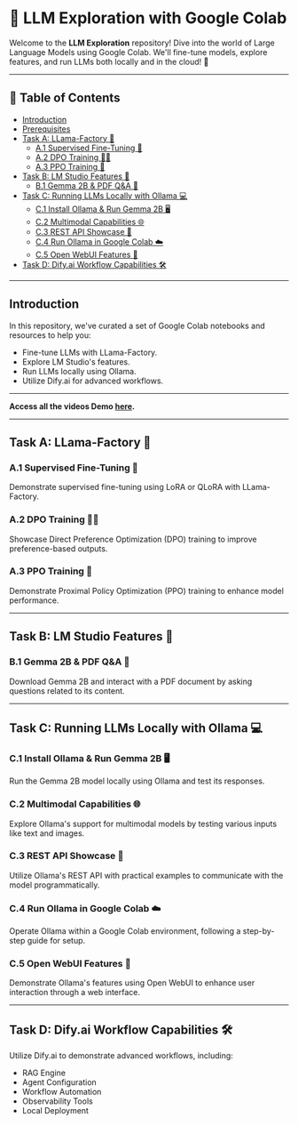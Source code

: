 # 🚀 LLM Exploration with Google Colab

Welcome to the **LLM Exploration** repository! Dive into the world of Large Language Models using Google Colab. We'll fine-tune models, explore features, and run LLMs both locally and in the cloud! 🎉

---

## 📑 Table of Contents

- [Introduction](#introduction)
- [Prerequisites](#prerequisites)
- [Task A: LLama-Factory 🦙](#task-a-llama-factory-)
  - [A.1 Supervised Fine-Tuning 🎯](#a1-supervised-fine-tuning-)
  - [A.2 DPO Training 🏋️‍♂️](#a2-dpo-training-️)
  - [A.3 PPO Training 🤖](#a3-ppo-training-)
- [Task B: LM Studio Features 🧪](#task-b-lm-studio-features-)
  - [B.1 Gemma 2B & PDF Q&A 📄](#b1-gemma-2b--pdf-qa-)
- [Task C: Running LLMs Locally with Ollama 💻](#task-c-running-llms-locally-with-ollama-)
  - [C.1 Install Ollama & Run Gemma 2B 🖥️](#c1-install-ollama--run-gemma-2b-️)
  - [C.2 Multimodal Capabilities 🌐](#c2-multimodal-capabilities-)
  - [C.3 REST API Showcase 📡](#c3-rest-api-showcase-)
  - [C.4 Run Ollama in Google Colab ☁️](#c4-run-ollama-in-google-colab-️)
  - [C.5 Open WebUI Features 🌟](#c5-open-webui-features-)
- [Task D: Dify.ai Workflow Capabilities 🛠️](#task-d-difyai-workflow-capabilities-️)



---

## Introduction

In this repository, we've curated a set of Google Colab notebooks and resources to help you:

- Fine-tune LLMs with LLama-Factory.
- Explore LM Studio's features.
- Run LLMs locally using Ollama.
- Utilize Dify.ai for advanced workflows.

---

**Access all the videos Demo [here](https://drive.google.com/drive/folders/1zMOjqVjJwiUI6F614NnQ7MVZidUssZlT?usp=sharing).**

---


## Task A: LLama-Factory 🦙

### A.1 Supervised Fine-Tuning 🎯

Demonstrate supervised fine-tuning using LoRA or QLoRA with LLama-Factory.

### A.2 DPO Training 🏋️‍♂️

Showcase Direct Preference Optimization (DPO) training to improve preference-based outputs.

### A.3 PPO Training 🤖

Demonstrate Proximal Policy Optimization (PPO) training to enhance model performance.

---

## Task B: LM Studio Features 🧪

### B.1 Gemma 2B & PDF Q&A 📄

Download Gemma 2B and interact with a PDF document by asking questions related to its content.

---

## Task C: Running LLMs Locally with Ollama 💻

### C.1 Install Ollama & Run Gemma 2B 🖥️

Run the Gemma 2B model locally using Ollama and test its responses.

### C.2 Multimodal Capabilities 🌐

Explore Ollama's support for multimodal models by testing various inputs like text and images.

### C.3 REST API Showcase 📡

Utilize Ollama's REST API with practical examples to communicate with the model programmatically.

### C.4 Run Ollama in Google Colab ☁️

Operate Ollama within a Google Colab environment, following a step-by-step guide for setup.

### C.5 Open WebUI Features 🌟

Demonstrate Ollama's features using Open WebUI to enhance user interaction through a web interface.

---

## Task D: Dify.ai Workflow Capabilities 🛠️

Utilize Dify.ai to demonstrate advanced workflows, including:

- RAG Engine
- Agent Configuration
- Workflow Automation
- Observability Tools
- Local Deployment


